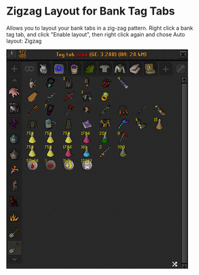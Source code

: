 # Zigzag Layout for Bank Tag Tabs
Allows you to layout your bank tabs in a zig-zag pattern.
Right click a bank tag tab, and click "Enable layout", then right click again and chose Auto layout: Zigzag

![img.png](img.png)